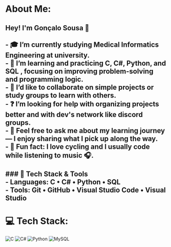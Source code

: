 #  About Me:
## Hey! I'm Gonçalo Sousa 👋<br><br>- 🎓 I’m currently studying **Medical Informatics Engineering** at university.<br>- 🌱 I’m learning and practicing **C, C#, Python, and SQL** , focusing on improving problem-solving and programming logic.<br>- 🤝 I’d like to collaborate on simple projects or study groups to learn with others.<br>- ❓ I’m looking for help with organizing projects better and with dev's network like discord groups.<br>- 💬 Feel free to ask me about my learning journey — I enjoy sharing what I pick up along the way.<br>- 🚴 **Fun fact:** I love cycling and I usually code while listening to music 🎧.<br><br>### 🚀 Tech Stack & Tools<br>- **Languages:** C • C# • Python • SQL<br>- **Tools:** Git • GitHub • Visual Studio Code • Visual Studio<br>


# 💻 Tech Stack:
![C](https://img.shields.io/badge/c-%2300599C.svg?style=for-the-badge&logo=c&logoColor=white) ![C#](https://img.shields.io/badge/c%23-%23239120.svg?style=for-the-badge&logo=csharp&logoColor=white) ![Python](https://img.shields.io/badge/python-3670A0?style=for-the-badge&logo=python&logoColor=ffdd54) ![MySQL](https://img.shields.io/badge/mysql-4479A1.svg?style=for-the-badge&logo=mysql&logoColor=white) 


<!-- Proudly created with GPRM ( https://gprm.itsvg.in ) -->
